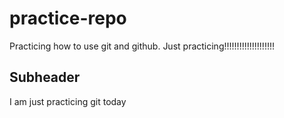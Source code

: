 # practice-repo
Practicing how to use git and github.
Just practicing!!!!!!!!!!!!!!!!!!!!
## Subheader
I am just practicing git today

